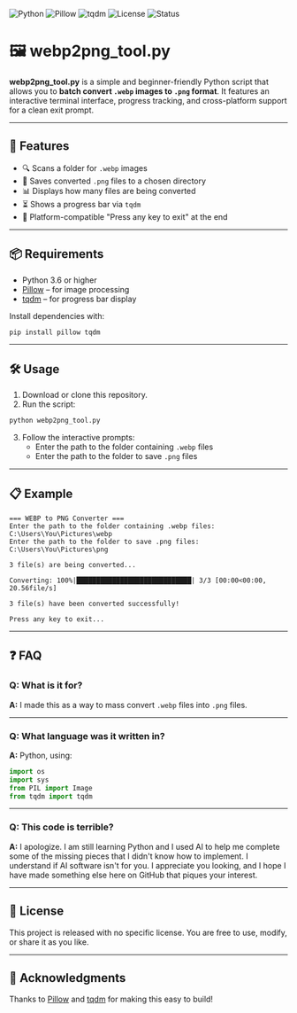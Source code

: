 ![Python](https://img.shields.io/badge/Python-3.6%2B-blue?logo=python)
![Pillow](https://img.shields.io/badge/Uses-Pillow-yellow)
![tqdm](https://img.shields.io/badge/Uses-tqdm-lightgrey)
![License](https://img.shields.io/badge/License-Unlicensed-green)
![Status](https://img.shields.io/badge/Status-Working-brightgreen)

# 🖼️ webp2png_tool.py

**webp2png_tool.py** is a simple and beginner-friendly Python script that allows you to **batch convert `.webp` images to `.png` format**. It features an interactive terminal interface, progress tracking, and cross-platform support for a clean exit prompt.

---

## 🚀 Features

- 🔍 Scans a folder for `.webp` images  
- 💾 Saves converted `.png` files to a chosen directory  
- 📊 Displays how many files are being converted  
- ⏳ Shows a progress bar via `tqdm`  
- 🧹 Platform-compatible "Press any key to exit" at the end  

---

## 📦 Requirements

- Python 3.6 or higher  
- [Pillow](https://python-pillow.org) – for image processing  
- [tqdm](https://github.com/tqdm/tqdm) – for progress bar display

Install dependencies with:

```bash
pip install pillow tqdm
```

---

## 🛠️ Usage

1. Download or clone this repository.
2. Run the script:

```bash
python webp2png_tool.py
```

3. Follow the interactive prompts:
   - Enter the path to the folder containing `.webp` files
   - Enter the path to the folder to save `.png` files

---

## 📋 Example

```plaintext
=== WEBP to PNG Converter ===
Enter the path to the folder containing .webp files: C:\Users\You\Pictures\webp
Enter the path to the folder to save .png files: C:\Users\You\Pictures\png

3 file(s) are being converted...

Converting: 100%|█████████████████████████████| 3/3 [00:00<00:00, 20.56file/s]

3 file(s) have been converted successfully!

Press any key to exit...
```

---

## ❓ FAQ

### Q: What is it for?  
**A:** I made this as a way to mass convert `.webp` files into `.png` files.

---

### Q: What language was it written in?  
**A:** Python, using:
```python
import os  
import sys  
from PIL import Image  
from tqdm import tqdm
```

---

### Q: This code is terrible?  
**A:** I apologize. I am still learning Python and I used AI to help me complete some of the missing pieces that I didn't know how to implement. I understand if AI software isn't for you. I appreciate you looking, and I hope I have made something else here on GitHub that piques your interest.

---

## 📄 License

This project is released with no specific license. You are free to use, modify, or share it as you like.

---

## 🙏 Acknowledgments

Thanks to [Pillow](https://github.com/python-pillow/Pillow) and [tqdm](https://github.com/tqdm/tqdm) for making this easy to build!
